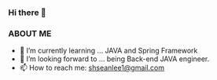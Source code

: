 ### Hi there 👋


### ABOUT ME
- 🔭 I’m currently learning ... JAVA and Spring Framework
- 🌱 I’m looking forward to ... being Back-end JAVA engineer.
- 📫 How to reach me: shseanlee1@gmail.com
